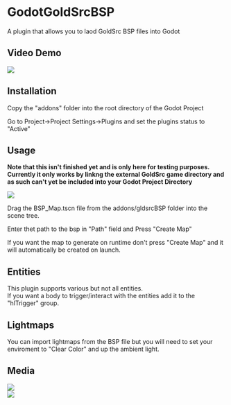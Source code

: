 # GodotGoldSrcBSP

A plugin that allows you to laod GoldSrc BSP files into Godot

## Video Demo
[![](https://i.imgur.com/UbihCVB.png)](https://www.youtube.com/watch?v=-gloaTbZxmU)
 
## Installation
Copy the "addons" folder into the root directory of the Godot Project  
 
Go to Project->Project Settings->Plugins and set the plugins status to "Active"  
  
## Usage  

**Note that this isn't finished yet and is only here for testing purposes. Currently it only works by linkng the external GoldSrc game directory and as such can't yet be included into your Godot Project Directory**

![](https://i.imgur.com/85MkXOi.png)

Drag the BSP_Map.tscn file from the addons/gldsrcBSP folder into the scene tree.  
  
Enter thet path to the bsp in "Path" field and Press "Create Map"  
  
If you want the map to generate on runtime don't press "Create Map" and it will automatically be created on launch.  
    
## Entities
  
This plugin supports various but not all entities.  
If you want a body to trigger/interact with the entities add it to the "hlTrigger" group.  


## Lightmaps  

You can import lightmaps from the BSP file but you will need to set your enviroment to "Clear Color" and up the ambient light.

## Media 

![](https://i.imgur.com/STAOPjS.jpg)  
![](https://i.imgur.com/UtKyFi5.png)